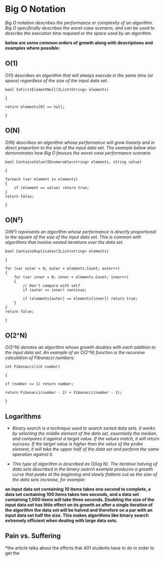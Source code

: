 # Big O Notation
*Big O notation describes the performance or complexity of an algorithm. Big O specifically describes the worst-case scenario, and can be used to describe the execution time required or the space used by an algorithm.*

**below are some common orders of growth along with descriptions and examples where possible:**

## O(1)

*O(1) describes an algorithm that will always execute in the same time (or space) regardless of the size of the input data set.*

`bool IsFirstElementNull(IList<String> elements)`

`{`

    return elements[0] == null;

`}`

## O(N)

*O(N) describes an algorithm whose performance will grow linearly and in direct proportion to the size of the input data set. The example below also demonstrates how Big O favours the worst-case performance scenario*

`bool ContainsValue(IEnumerable<string> elements, string value)`

`{`
    
    foreach (var element in elements)
    {
        if (element == value) return true; 
    }     
    return false; 
`}`

## O(N²)

*O(N²) represents an algorithm whose performance is directly proportional to the square of the size of the input data set. This is common with algorithms that involve nested iterations over the data set.*

`bool ContainsDuplicates(IList<string> elements)`

`{`
    
    for (var outer = 0; outer < elements.Count; outer++) 
    {
        for (var inner = 0; inner < elements.Count; inner++) 
        { 
            // Don't compare with self 
            if (outer == inner) continue;             
            
            if (elements[outer] == elements[inner]) return true; 
        }
    }    
    return false;
`}`

## O(2^N)

*O(2^N) denotes an algorithm whose growth doubles with each addition to the input data set. An example of an O(2^N) function is the recursive calculation of Fibonacci numbers:*

`int Fibonacci(int number)`

`{`

    if (number <= 1) return number;
       
    return Fibonacci(number - 2) + Fibonacci(number - 1); 
`}`

## Logarithms

- *Binary search is a technique used to search sorted data sets. It works by selecting the middle element of the data set, essentially the median, and compares it against a target value. If the values match, it will return success. If the target value is higher than the value of the probe element, it will take the upper half of the data set and perform the same operation against it.*

- *This type of algorithm is described as O(log N). The iterative halving of data sets described in the binary search example produces a growth curve that peaks at the beginning and slowly flattens out as the size of the data sets increase, for example:*

 **an input data set containing 10 items takes one second to complete, a data set containing 100 items takes two seconds, and a data set containing 1,000 items will take three seconds. Doubling the size of the input data set has little effect on its growth as after a single iteration of the algorithm the data set will be halved and therefore on a par with an input data set half the size. This makes algorithms like binary search extremely efficient when dealing with large data sets.**


 ## Pain vs. Suffering

*the article talks about the efforts that 401 students have to do in order to get the 